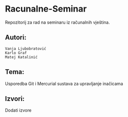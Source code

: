 # Racunalne-Seminar
Repozitorij za rad na seminaru iz računalnih vještina.

## Autori:
	Vanja Ljubobratović
	Karlo Graf
	Matej Katalinić


## Tema: 
Usporedba Git i Mercurial sustava za upravljanje inačicama

## Izvori:
Dodati izvore
